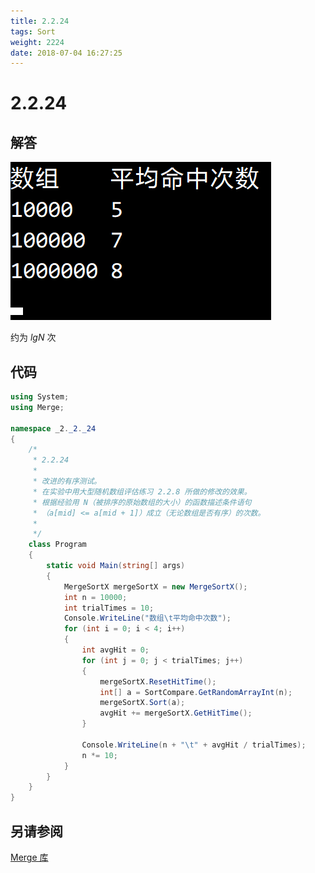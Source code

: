 ```yaml
---
title: 2.2.24
tags: Sort
weight: 2224
date: 2018-07-04 16:27:25
---
```


# 2.2.24


## 解答

![](/resources/2-2-24/1.png)

约为 $lgN$ 次

## 代码

```csharp
using System;
using Merge;

namespace _2._2._24
{
    /*
     * 2.2.24
     * 
     * 改进的有序测试。
     * 在实验中用大型随机数组评估练习 2.2.8 所做的修改的效果。
     * 根据经验用 N（被排序的原始数组的大小）的函数描述条件语句
     * （a[mid] <= a[mid + 1]）成立（无论数组是否有序）的次数。
     * 
     */
    class Program
    {
        static void Main(string[] args)
        {
            MergeSortX mergeSortX = new MergeSortX();
            int n = 10000;
            int trialTimes = 10;
            Console.WriteLine("数组\t平均命中次数");
            for (int i = 0; i < 4; i++)
            {
                int avgHit = 0;
                for (int j = 0; j < trialTimes; j++)
                {
                    mergeSortX.ResetHitTime();
                    int[] a = SortCompare.GetRandomArrayInt(n);
                    mergeSortX.Sort(a);
                    avgHit += mergeSortX.GetHitTime();
                }

                Console.WriteLine(n + "\t" + avgHit / trialTimes);
                n *= 10;
            }
        }
    }
}
```

## 另请参阅

[Merge 库](https://github.com/ikesnowy/Algorithms-4th-Edition-in-Csharp/tree/master/2%20Sorting/2.2/Merge)
